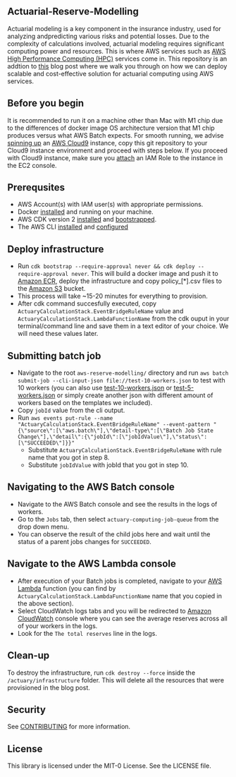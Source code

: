 ## Actuarial-Reserve-Modelling

Actuarial modeling is a key component in the insurance industry, used for analyzing andpredicting various risks and potential losses. Due to the complexity of calculations involved, actuarial modeling requires significant computing power and resources. This is where AWS services such as [AWS High Performance Computing (HPC)](https://aws.amazon.com/hpc/) services come in. This repository is an addtion to [this]() blog post where we walk you through on how we can deploy scalable and cost-effective solution for actuarial computing using AWS services.

## Before you begin

It is recommended to run it on a machine other than Mac with M1 chip due to the differences of docker image OS architecture version that M1 chip produces versus what AWS Batch expects. For smooth running, we advise [spinning up](https://docs.aws.amazon.com/cloud9/latest/user-guide/create-environment.html) an [AWS Cloud9](https://aws.amazon.com/cloud9/) instance, copy this git repository to your Cloud9 instance environment and proceed with steps below. If you proceed with Cloud9 instance, make sure you [attach](https://catalog.us-east-1.prod.workshops.aws/workshops/ce1e960e-a811-475f-a221-2afcf57e386a/en-US/00-prerequisites/03-attach-machine-role) an IAM Role to the instance in the EC2 console.

## Prerequsites
- AWS Account(s) with IAM user(s) with appropriate permissions. 
- Docker [installed](https://docs.docker.com/get-docker/) and running on your machine.
- AWS CDK version 2 [installed](https://docs.aws.amazon.com/cdk/v2/guide/getting_started.html) and [bootstrapped](https://docs.aws.amazon.com/cdk/v2/guide/bootstrapping.html).
- The AWS CLI [installed](https://docs.aws.amazon.com/cli/latest/userguide/getting-started-install.html) and [configured](https://docs.aws.amazon.com/cli/latest/userguide/cli-chap-configure.html)

## Deploy infrastructure

- Run `cdk bootstrap --require-approval never && cdk deploy --require-approval never`.
This will build a docker image and push it to [Amazon ECR](https://aws.amazon.com/ecr/), deploy the infrastructure and copy policy_[*].csv files to the [Amazon S3](https://aws.amazon.com/s3/) bucket.
- This process will take ~15-20 minutes for everything to provision.
- After cdk command succesfully executed, copy `ActuaryCalculationStack.EventBridgeRuleName` value and `ActuaryCalculationStack.LambdaFunctionName` from the cdk ouput in your terminal/command line and save them in a text editor of your choice. We will need these values later.

## Submitting batch job

- Navigate to the root `aws-reserve-modelling/` directory and run ```aws batch submit-job --cli-input-json file://test-10-workers.json``` to test with 10 workers (you can also use [test-10-workers.json]() or [test-5-workers.json]() or simply create another json with different amount of workers based on the templates we included).
- Copy `jobId` value from the cli output.
- Run ```aws events put-rule --name "ActuaryCalculationStack.EventBridgeRuleName" --event-pattern "{\"source\":[\"aws.batch\"],\"detail-type\":[\"Batch Job State Change\"],\"detail\":{\"jobId\":[\"jobIdValue\"],\"status\":[\"SUCCEEDED\"]}}"```
    - Substitute `ActuaryCalculationStack.EventBridgeRuleName` with rule name that you got in step 8.
    - Substitute `jobIdValue` with jobId that you got in step 10.
    
## Navigating to the AWS Batch console
    
- Navigate to the AWS Batch console and see the results in the logs of workers.
- Go to the `Jobs` tab, then select `actuary-computing-job-queue` from the drop down menu.
- You can observe the result of the child jobs here and wait until the status of a parent jobs changes for `SUCCEEDED`.

## Navigate to the AWS Lambda console

- After execution of your Batch jobs is completed, navigate to your [AWS Lambda](https://aws.amazon.com/lambda/) function (you can find by `ActuaryCalculationStack.LambdaFunctionName` name that you copied in the above section).
- Select CloudWatch logs tabs and you will be redirected to [Amazon CloudWatch](https://aws.amazon.com/cloudwatch/) console where you can see the average reserves across all of your workers in the logs.
- Look for the `The total reserves` line in the logs.

## Clean-up

To destroy the infrastructure, run `cdk destroy --force` inside the `/actuary/infrastructure` folder. This will delete all the resources that were provisioned in the blog post.

## Security

See [CONTRIBUTING](CONTRIBUTING.md#security-issue-notifications) for more information.

## License

This library is licensed under the MIT-0 License. See the LICENSE file.

